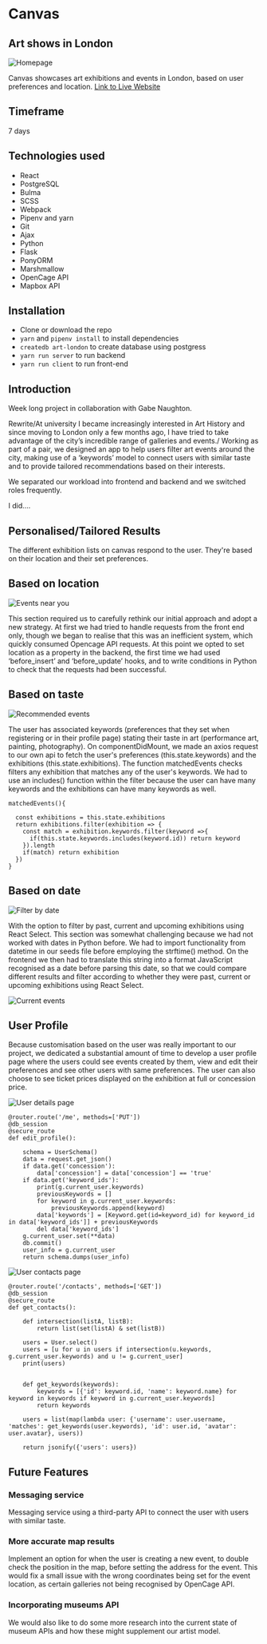 # Canvas
## Art shows in London

![Homepage](readme-assets/cover.png)




Canvas showcases art exhibitions and events in London, based on user preferences and location.
[Link to Live Website](https://canvas-london.herokuapp.com)

## Timeframe
7 days

## Technologies used

* React
* PostgreSQL
* Bulma
* SCSS
* Webpack
* Pipenv and yarn
* Git
* Ajax
* Python
* Flask
* PonyORM
* Marshmallow
* OpenCage API
* Mapbox API


## Installation

* Clone or download the repo
* `yarn` and `pipenv install` to install dependencies
* `createdb art-london` to create database using postgress
* `yarn run server` to run backend
* `yarn run client` to run front-end


## Introduction

Week long project in collaboration with Gabe Naughton.

Rewrite/At university I became increasingly interested in Art History and since moving to London only a few months ago, I have tried to take advantage of the city’s incredible range of galleries and events./ Working as part of a pair, we designed an app to help users filter art events around the city, making use of a ‘keywords’ model to connect users with similar taste and to provide tailored recommendations based on their interests.

We separated our workload into frontend and backend and we switched roles frequently.

I did....


## Personalised/Tailored Results

The different exhibition lists on canvas respond to the user. They're based on their location and their set preferences.


## Based on location
![Events near you](readme-assets/near-you.png)

This section required us to carefully rethink our initial approach and adopt a new strategy. At first we had tried to handle requests from the front end only, though we began to realise that this was an inefficient system, which quickly consumed Opencage API requests. At this point we opted to set location as a property in the backend, the first time we had used ‘before_insert’ and ‘before_update’ hooks, and to write conditions in Python to check that the requests had been successful.

## Based on taste

![Recommended events](readme-assets/recommended.png)

The user has associated keywords (preferences that they set when registering or in their profile page) stating their taste in art (performance art, painting, photography). On componentDidMount, we made an axios request to our own api to fetch the user's preferences (this.state.keywords) and the exhibitions (this.state.exhibitions). The function matchedEvents checks filters any exhibition that matches any of the user's keywords. We had to use an includes() function within the filter because the user can have many keywords and the exhibitions can have many keywords as well.


```
matchedEvents(){

  const exhibitions = this.state.exhibitions
  return exhibitions.filter(exhibition => {
    const match = exhibition.keywords.filter(keyword =>{
      if(this.state.keywords.includes(keyword.id)) return keyword
    }).length
    if(match) return exhibition
  })
}

```

## Based on date

![Filter by date](readme-assets/filter-by-date.png)

With the option to filter by past, current and upcoming exhibitions using React Select.
This section was somewhat challenging because we had not worked with dates in Python before. We had to import functionality from datetime in our seeds file before employing the strftime() method. On the frontend we then had to translate this string into a format JavaScript recognised as a date before parsing this date, so that we could compare different results and filter according to whether they were past, current or upcoming exhibitions using React Select.

![Current events](readme-assets/whats-on.png)


## User Profile

Because customisation based on the user was really important to our project, we dedicated a substantial amount of time to develop a user profile page where the users could see events created by them, view and edit their preferences and see other users with same preferences. The user can also choose to see ticket prices displayed on the exhibition at full or concession price.

![User details page](readme-assets/user-info.png)

```
@router.route('/me', methods=['PUT'])
@db_session
@secure_route
def edit_profile():

    schema = UserSchema()
    data = request.get_json()
    if data.get('concession'):
        data['concession'] = data['concession'] == 'true'
    if data.get('keyword_ids'):
        print(g.current_user.keywords)
        previousKeywords = []
        for keyword in g.current_user.keywords:
            previousKeywords.append(keyword)
        data['keywords'] = [Keyword.get(id=keyword_id) for keyword_id in data['keyword_ids']] + previousKeywords
        del data['keyword_ids']
    g.current_user.set(**data)
    db.commit()
    user_info = g.current_user
    return schema.dumps(user_info)
```

![User contacts page](readme-assets/user-contacts.png)

```
@router.route('/contacts', methods=['GET'])
@db_session
@secure_route
def get_contacts():

    def intersection(listA, listB):
        return list(set(listA) & set(listB))

    users = User.select()
    users = [u for u in users if intersection(u.keywords, g.current_user.keywords) and u != g.current_user]
    print(users)


    def get_keywords(keywords):
        keywords = [{'id': keyword.id, 'name': keyword.name} for keyword in keywords if keyword in g.current_user.keywords]
        return keywords

    users = list(map(lambda user: {'username': user.username, 'matches': get_keywords(user.keywords), 'id': user.id, 'avatar': user.avatar}, users))

    return jsonify({'users': users})

```

## Future Features

### Messaging service

Messaging service using a third-party API to connect the user with users with similar taste.

### More accurate map results

Implement an option for when the user is creating a new event, to double check the position in the map, before setting the address for the event. This would fix a small issue with the wrong coordinates being set for the event location, as certain galleries not being recognised by OpenCage API.

### Incorporating museums API

We would also like to do some more research into the current state of museum APIs and how these might supplement our artist model.
